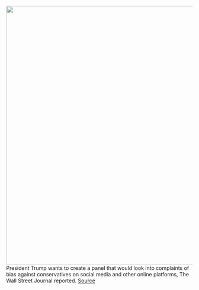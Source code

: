 <img src='https://cdn.vox-cdn.com/thumbor/cKC7UsRGwgEULNwhBwGXeLDxvOQ=/0x0:4428x2952/1200x800/filters:focal(1860x1122:2568x1830)/cdn.vox-cdn.com/uploads/chorus_image/image/66836153/1155189847.jpg.0.jpg' width='700px' /><br/>
President Trump wants to create a panel that would look into complaints of bias against conservatives on social media and other online platforms, The Wall Street Journal reported.
<a href='https://www.theverge.com/2020/5/23/21268433/president-trump-conservative-bias-social-media-twitter-facebook-google'> Source <a/>